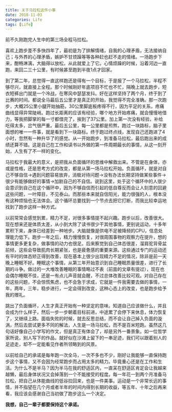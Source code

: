 ```yaml
---
title: 关于马拉松这件小事
date: 2018-11-03
categories: Life
tags: [Life]
---
```


前不久刚跑完人生中的第三场全程马拉松。
 
喜欢上跑步差不多快四年了，最初是为了排解情绪，自我的心理矛盾，无法接纳自己；与外界的心理矛盾，嫉妒不甘烦躁等等各种赶也赶不走的情绪。一场跑步下来，酣畅淋漓，大脑得以放松，从此就爱上了它。心情烦躁的时候，沿着河边一直跑，来回二三十公里，有时候甚至跑到半夜1点才回家。
 
到了第二年，总觉得一直这样跑还是得有一个目标，于是报了一个马拉松，半程不够尽兴，就直接上全程。那个时候刚好年底项目不忙也不忙，隔晚上就去跑步，短衣短裤出门就是一个冷战，在寒风中瑟瑟发抖。好在这样坚持了两个月，终于到了比赛的时间。都说全马最后五公里才是真正的开始，我觉得不完全准确。那一次跑步，大概25公里小腿开始抽筋，30公里脚底板疼得不行，因为平足的关系，疼痛曲线显得异常陡峭。跑过长距离的应该有经验，哪个地方开始疼痛，就会慢慢地借力，等我把脚掌的每一寸都借完了，挨到了37公里。加上第一次没有经验，补给吃得太多，岔气很严重。最后五公里，每一公里都是煎熬，跑过一块路标，脑子里面想的唯一一件事，就是看到下一块路标。终于跑过终点线，发现自己还跑进了4小时，忽然有一种升华了的感觉。从一开始跑步，到准备马拉松，最后跑出来的成绩还算不错。这是自己在工作和读书以外做的第一件周期最长的事情，从这一刻开始，人生有了不一样的变化。
 
马拉松于我最大的意义，是把我从负面循环的思维中解救出来。不管是在身体，亦或是性格，还是思考方式的改变，都是从第一场马拉松开始。负面循环，就是对自己不够自信->遇到问题容易放弃，消极对待问题->没有办法长期坚持做某些事件->很少有能够做好的事情->加剧自己的不自信。说到这里，处于这个循环中的人很少会意识到自己在这个循环中，因为不够自信而引起的低自尊反而会让人刻意的回避这些问题，一叶障目，不见泰山。而那些本来就自信阳光，能力很强的人，根本没有这种烦恼也无法体会。这个循环总要找到一个节点去把它打断，而我比较幸运地找到了跑步这样一种方式。
 
以前常常会感觉到累，精力不足，对很多事情提不起兴趣。跑步以后，改善很大。现在想来还是体质太差，从小到大除了读书很少干其他事情，更别说运动，十多年累积下来，身体已经差到一种地步。大脑就像是供电不足被降频的CPU，信息处理能力低下。跑步一年之后，精力慢慢恢复，对很周围事物的观察力在提升，想的事情更多更复杂，做事情的动力也很足。后来察觉到自己体态很差，溜肩驼背骨盆前倾，这些会导致肌肉长期紧张，也是疲惫感的重要来源。这些通过专门的运动还有平时的体态矫正得到改善，现在基本上很少出现精力不足的情况，除非是前一天晚上睡眠不好。睡眠这个事情，从第三年开始意识到自己睡眠质量很差，进行了长期的斗争。做过的一大堆改善睡眠的事情略过不表（前面的文章有提过），现在也会偶尔睡眠不佳，还是一有点儿声音就会醒，不过总体改善比较可观。对自己存在的这些问题，不会惊慌焦虑，也不会急于求成，它就是一件我需要去做的事情，一年，两年，三年，稳步进行，一定会得到改变，这种心态上的改变，也是跑步给予我的赠礼。
 
跳出了负面循环，人生才真正开始有一种坚定的意味。知道自己应该做什么，并且会成为什么样子，然后一步一步朝着目标前进，中途累了会停下来休息，体力恢复了，又继续上路。面临失败的时候，就去反思总结，而不会让自己掉入负面的漩涡，然后去尝试更多不同的解法，人生是一场马拉松，而不是百米短跑。虽然这几句话好像自己小学写的作文，但是真正有体会了，却是另外一番景象。如一位哲学家所说，别人写下的作品，就好似在沙滩上留下的一串足迹，我们可以跟着别人的足迹走，却不一定能看见作者所领略到的风景。

以前给自己的承诺是每年跑一次全马，一次不多也不少，刚好让我能够一直保持跑步这个事情，又不会因为经常跑步而占用太多的精力。毕竟重心还是在工作和生活。为什么不是半马？因为半马在我的舒适区内，一直呆在舒适区肯定会让我越来越懒，最后身体状况又会掉落到一个不能接受的程度。每一年花一到两个月准备马拉松，把自己从体能曲线的低谷拉回来，也是一件美事。运动是一个非常长远的事情，并不指望在几个月或者半年的时间内得到长期的收益，等五年、十年之后再来看，我应该会感谢自己当初做了跑步这么一个决定。

**我想，自己一辈子都要保持这个承诺。**